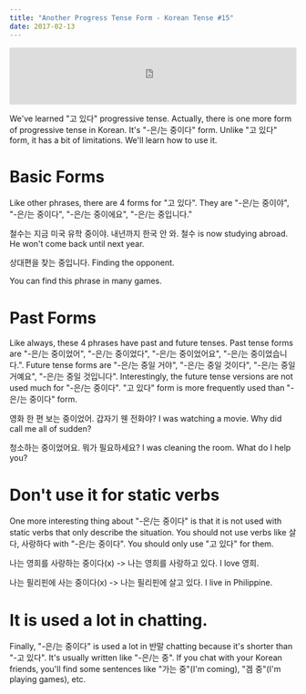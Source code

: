 ```yaml
---
title: "Another Progress Tense Form - Korean Tense #15"
date: 2017-02-13
---
```


<iframe id="audio_iframe" src="https://www.podbean.com/media/player/8mxg4-67a081?skin=3" width="100%" height="100" frameborder="0" scrolling="no"></iframe>

We've learned "고 있다" progressive tense. Actually, there is one more form of progressive tense in Korean. It's "-은/는 중이다" form. Unlike "고 있다" form, it has a bit of limitations. We'll learn how to use it. 

# Basic Forms

Like other phrases, there are 4 forms for "고 있다". They are "-은/는 중이야", "-은/는 중이다", "-은/는 중이에요", "-은/는 중입니다." 

철수는 지금 미국 유학 중이야. 내년까지 한국 안 와. 
철수 is now studying abroad. He won't come back until next year. 

상대편을 찾는 중입니다. 
Finding the opponent. 

You can find this phrase in many games. 

# Past Forms

Like always, these 4 phrases have past and future tenses. Past tense forms are "-은/는 중이었어", "-은/는 중이었다", "-은/는 중이었어요", "-은/는 중이었습니다.". Future tense forms are "-은/는 중일 거야", "-은/는 중일 것이다", "-은/는 중일 거예요", "-은/는 중일 것입니다". Interestingly, the future tense versions are not used much for "-은/는 중이다". "고 있다" form is more frequently used than "-은/는 중이다" form.

영화 한 편 보는 중이었어. 갑자기 웬 전화야?
I was watching a movie. Why did call me all of sudden?

청소하는 중이었어요. 뭐가 필요하세요?
I was cleaning the room. What do I help you?

# Don't use it for static verbs

One more interesting thing about "-은/는 중이다" is that it is not used with static verbs that only describe the situation. You should not use verbs like 살다, 사랑하다 with "-은/는 중이다". You should only use "고 있다" for them. 

나는 영희를 사랑하는 중이다(x) -> 나는 영희를 사랑하고 있다. 
I love 영희. 

나는 필리핀에 사는 중이다(x) -> 나는 필리핀에 살고 있다. 
I live in Philippine.

# It is used a lot in chatting.

Finally, "-은/는 중이다" is used a lot in 반말 chatting because it's shorter than "-고 있다". It's usually written like "-은/는 중". If you chat with your Korean friends, you'll find some sentences like "가는 중"(I'm coming), "겜 중"(I'm playing games), etc. 

